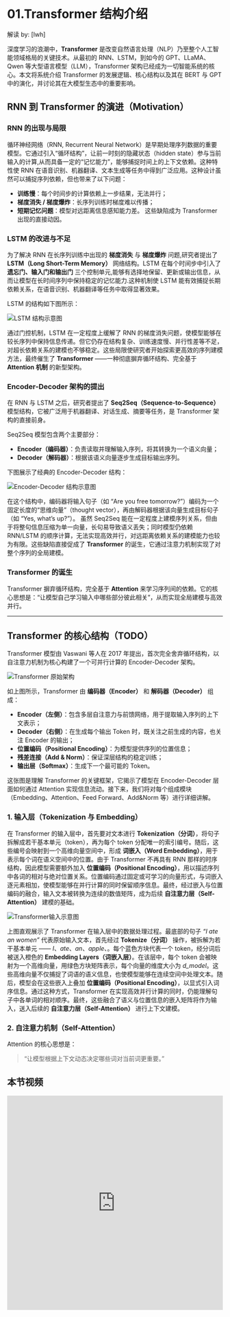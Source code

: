 <!--Copyright © ZOMI 适用于[License](https://github.com/Infrasys-AI/AIInfra)版权许可-->



# 01.Transformer 结构介绍

解读 by: [lwh]

深度学习的浪潮中，**Transformer** 是改变自然语言处理（NLP）乃至整个人工智能领域格局的关键技术。从最初的 RNN、LSTM，到如今的 GPT、LLaMA、Qwen 等大型语言模型（LLM），Transformer 架构已经成为一切智能系统的核心。本文将系统介绍 Transformer 的发展逻辑、核心结构以及其在 BERT 与 GPT 中的演化，并讨论其在大模型生态中的重要影响。


## RNN 到 Transformer 的演进（Motivation）

### RNN 的出现与局限
循环神经网络（RNN, Recurrent Neural Network）是早期处理序列数据的重要模型。它通过引入“循环结构”，让前一时刻的隐藏状态（hidden state）参与当前输入的计算,从而具备一定的“记忆能力”，能够捕捉时间上的上下文依赖。这种特性使 RNN 在语音识别、机器翻译、文本生成等任务中得到广泛应用。这种设计虽然可以捕捉序列依赖，但也带来了以下问题：
- **训练慢**：每个时间步的计算依赖上一步结果，无法并行；
- **梯度消失 / 梯度爆炸**：长序列训练时梯度难以传播；
- **短期记忆问题**：模型对远距离信息感知能力差。
这些缺陷成为 Transformer 出现的直接动因。

### LSTM 的改进与不足

为了解决 RNN 在长序列训练中出现的 **梯度消失** 与 **梯度爆炸** 问题,研究者提出了 **LSTM（Long Short-Term Memory）** 网络结构。LSTM 在每个时间步中引入了 **遗忘门、输入门和输出门** 三个控制单元,能够有选择地保留、更新或输出信息，从而让模型在长时间序列中保持稳定的记忆能力.这种机制使 LSTM 能有效捕捉长期依赖关系，在语音识别、机器翻译等任务中取得显著效果。


LSTM 的结构如下图所示：

![LSTM 结构示意图](images/01Transformer01.png)


通过门控机制，LSTM 在一定程度上缓解了 RNN 的梯度消失问题，使模型能够在较长序列中保持信息传递。但它仍存在结构复杂、训练速度慢、并行性差等不足，对超长依赖关系的建模也不够稳定。这些局限使研究者开始探索更高效的序列建模方法，最终催生了 **Transformer** ——一种彻底摒弃循环结构、完全基于 **Attention 机制** 的新型架构。


### Encoder-Decoder 架构的提出

在 RNN 与 LSTM 之后，研究者提出了 **Seq2Seq（Sequence-to-Sequence）** 模型结构，它被广泛用于机器翻译、对话生成、摘要等任务，是 Transformer 架构的直接前身。

Seq2Seq 模型包含两个主要部分：
- **Encoder（编码器）**：负责读取并理解输入序列，将其转换为一个语义向量；
- **Decoder（解码器）**：根据该语义向量逐步生成目标输出序列。

下图展示了经典的 Encoder-Decoder 结构：

![Encoder-Decoder 结构示意图](images/01Transformer02.png)

在这个结构中，编码器将输入句子（如 “Are you free tomorrow?”）编码为一个固定长度的“思维向量”（thought vector），再由解码器根据该向量生成目标句子（如 “Yes, what’s up?”）。
虽然 Seq2Seq 能在一定程度上建模序列关系，但由于将整句信息压缩为单一向量，长句易导致语义丢失；同时模型仍依赖 RNN/LSTM 的顺序计算，无法实现高效并行，对远距离依赖关系的建模能力也较为有限。这些缺陷直接促成了 **Transformer** 的诞生，它通过注意力机制实现了对整个序列的全局建模。


###  Transformer 的诞生
Transformer 摒弃循环结构，完全基于 **Attention** 来学习序列间的依赖。它的核心思想是：“让模型自己学习输入中哪些部分彼此相关”，从而实现全局建模与高效并行。

---

## Transformer 的核心结构（TODO）
Transformer 模型由 Vaswani 等人在 2017 年提出，首次完全舍弃循环结构，以自注意力机制为核心构建了一个可并行计算的 Encoder-Decoder 架构。

![Transformer 原始架构](images/01Transformer03.png)

如上图所示，Transformer 由 **编码器（Encoder）** 和 **解码器（Decoder）** 组成：

- **Encoder（左侧）**：包含多层自注意力与前馈网络，用于提取输入序列的上下文表示；
- **Decoder（右侧）**：在生成每个输出 Token 时，既关注之前生成的内容，也关注 Encoder 的输出；
- **位置编码（Positional Encoding）**：为模型提供序列的位置信息；
- **残差连接（Add & Norm）**：保证深层结构的稳定训练；
- **输出层（Softmax）**：生成下一个最可能的 Token。

这张图是理解 Transformer 的关键框架，它揭示了模型在 Encoder-Decoder 层面如何通过 Attention 实现信息流动。接下来，我们将对每个组成模块（Embedding、Attention、Feed Forward、Add&Norm 等）进行详细讲解。

### 1. 输入层（Tokenization 与 Embedding）

在 Transformer 的输入层中，首先要对文本进行 **Tokenization（分词）**，将句子拆解成若干基本单元（token），再为每个 token 分配唯一的索引编号。随后，这些编号会映射到一个高维向量空间中，形成 **词嵌入（Word Embedding）**，用于表示每个词在语义空间中的位置。由于 Transformer 不再具有 RNN 那样的时序结构，因此模型需要额外加入 **位置编码（Positional Encoding）**，用以描述序列中各词的相对与绝对位置关系。位置编码通过固定或可学习的向量形式，与词嵌入逐元素相加，使模型能够在并行计算的同时保留顺序信息。最终，经过嵌入与位置编码的融合，输入文本被转换为连续的数值矩阵，成为后续 **自注意力层（Self-Attention）** 建模的基础。


![Transformer输入示意图](images/01Transformer03.png)

上图直观展示了 Transformer 在输入层中的数据处理过程。最底部的句子 *“I ate an women”* 代表原始输入文本，首先经过 **Tokenize（分词）** 操作，被拆解为若干基本单元 —— *I*、*ate*、*an*、*apple*、*<eos>*。每个蓝色方块代表一个 token，经分词后被送入橙色的 **Embedding Layers（词嵌入层）**。在该层中，每个 token 会被映射为一个高维向量，用绿色方块矩阵表示，每个向量的维度大小为 *d_model*。这些高维向量不仅捕捉了词语的语义信息，也使模型能够在连续空间中处理文本。随后，模型会在这些嵌入上叠加 **位置编码（Positional Encoding）**，以显式引入词序信息。通过这种方式，Transformer 在实现高效并行计算的同时，仍能理解句子中各单词的相对顺序。最终，这些融合了语义与位置信息的嵌入矩阵将作为输入，送入后续的 **自注意力层（Self-Attention）** 进行上下文建模。

### 2. 自注意力机制（Self-Attention）

Attention 的核心思想是：  
> “让模型根据上下文动态决定哪些词对当前词更重要。”


## 本节视频

<html>
<iframe src="https://player.bilibili.com/player.html?isOutside=true&aid=1801208097&bvid=BV1rt421476q&cid=1455010750&p=1&as_wide=1&high_quality=1&danmaku=0&t=30&autoplay=0" width="100%" height="500" scrolling="no" border="0" frameborder="no" framespacing="0" allowfullscreen="true"> </iframe>
</html>
